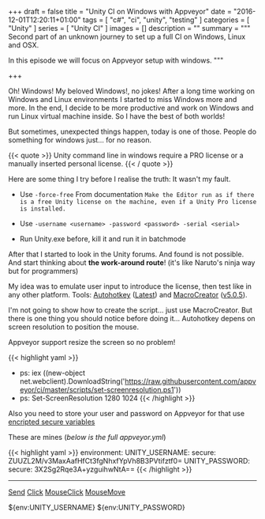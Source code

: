 +++
draft = false
title = "Unity CI on Windows with Appveyor"
date = "2016-12-01T12:20:11+01:00"
tags = [ "c#", "ci", "unity", "testing" ]
categories = [ "Unity" ]
series = [ "Unity CI" ]
images = []
description = ""
summary = """
Second part of an unknown journey to set up a full CI on Windows, Linux and OSX.

In this episode we will focus on Appveyor setup with windows.
"""

+++


Oh! Windows! My beloved Windows!, no jokes! After a long time working on
Windows and Linux environments I started to miss Windows more and more.
In the end, I decide to be more productive and work on Windows and run
Linux virtual machine inside. So I have the best of both worlds!

But sometimes, unexpected things happen, today is one of those. People do
something for windows just... for no reason.

{{< quote >}}
Unity command line in windows require a PRO license or a manually
inserted personal license.
{{< / quote >}}


Here are some thing I try before I realise the truth: It wasn't my fault.

* Use `-force-free`
  From documentation `Make the Editor run as if there is a free Unity license on the machine, even if a Unity Pro license is installed.`

* Use `-username <username> -password <password> -serial <serial>`

* Run Unity.exe before, kill it and run it in batchmode


After that I started to look in the Unity forums. And found is not possible.
And start thinking about **the work-around route**! (it's like Naruto's ninja
way but for programmers)

My idea was to emulate user input to introduce the license, then test like
in any other platform. Tools: [Autohotkey](https://autohotkey.com/)
([Latest](https://www.autohotkey.com/download/ahk-install.exe)) and
[MacroCreator](http://www.macrocreator.com/)
([v5.0.5](https://github.com/Pulover/PuloversMacroCreator/releases/download/v5.0.5/MacroCreator-setup.exe)).

I'm not going to show how to create the script... just use MacroCreator.
But there is one thing you should notice before doing it... Autohotkey depens
on screen resolution to position the mouse.

Appveyor support resize the screen so no problem!

{{< highlight yaml >}}
- ps: iex ((new-object net.webclient).DownloadString('https://raw.githubusercontent.com/appveyor/ci/master/scripts/set-screenresolution.ps1'))
- ps: Set-ScreenResolution 1280 1024
{{< /highlight >}}


Also you need to store your user and password on Appveyor for that use
[encripted secure variables](https://www.appveyor.com/docs/build-configuration/#secure-variables)

These are mines (*below is the full appveyor.yml*)

{{< highlight yaml >}}
environment:
  UNITY_USERNAME:
    secure: ZUUZL2M/v3MaxAafHfCt3fgNhxfYpVh8B3PVtifztf0=
  UNITY_PASSWORD:
    secure: 3X2Sg2Rqe3A+yzguihwNtA==
{{< /highlight >}}


----

[Send](https://autohotkey.com/docs/commands/Send.htm)
[Click](https://autohotkey.com/docs/commands/Click.htm)
[MouseClick](https://autohotkey.com/docs/commands/MouseClick.htm)
[MouseMove](https://autohotkey.com/docs/commands/MouseMove.htm)


${env:UNITY_USERNAME}
${env:UNITY_PASSWORD}
